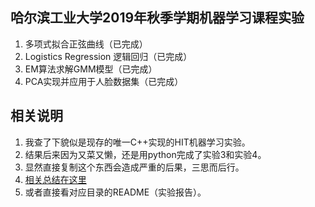 ## 哈尔滨工业大学2019年秋季学期机器学习课程实验

1. 多项式拟合正弦曲线（已完成）
2. Logistics Regression 逻辑回归（已完成）
3. EM算法求解GMM模型（已完成）
4. PCA实现并应用于人脸数据集（已完成）

## 相关说明

1. 我查了下貌似是现存的唯一C++实现的HIT机器学习实验。
2. 结果后来因为又菜又懒，还是用python完成了实验3和实验4。
3. 显然直接复制这个东西会造成严重的后果，三思而后行。
4. [相关总结在这里](https://www.fets.xyz/archives/index.html)
5. 或者直接看对应目录的README（实验报告）。

